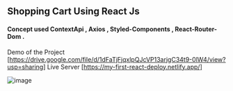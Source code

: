 ## Shopping Cart Using React Js
#### Concept used ContextApi , Axios , Styled-Components , React-Router-Dom .

Demo of the Project [https://drive.google.com/file/d/1dFaTjFjqxlpQJcVP13arjgC34t9-0lW4/view?usp=sharing]
Live Server [https://my-first-react-deploy.netlify.app/]

![image](https://drive.google.com/file/d/1wieJJMMJaI5RR_cTUuE4m2o4Ixsntxl7/view?usp=sharing)
  